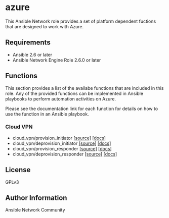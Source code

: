 # azure

This Ansible Network role provides a set of platform dependent fuctions that
are designed to work with Azure.

## Requirements

* Ansible 2.6 or later
* Ansible Network Engine Role 2.6.0 or later

## Functions

This section provides a list of the availabe functions that are included
in this role.  Any of the provided functions can be implemented in Ansible
playbooks to perform automation activities on Azure.

Please see the documentation link for each function for details on how to use
the function in an Ansible playbook.

### Cloud VPN
* cloud_vpn/provision_initiator [[source]](https://github.com/ansible-network/azure/blob/devel/tasks/cloud_vpn/provision_initiator.yaml) [[docs]](https://github.com/ansible-network/azure/blob/devel/docs/cloud_vpn/provision_initiator.md)
* cloud_vpn/deprovision_initiator [[source]](https://github.com/ansible-network/azure/blob/devel/tasks/cloud_vpn/deprovision_initiator.yaml) [[docs]](https://github.com/ansible-network/azure/blob/devel/docs/cloud_vpn/deprovision_initiator.md)
* cloud_vpn/provision_responder [[source]](https://github.com/ansible-network/azure/blob/devel/tasks/cloud_vpn/provision_responder.yaml) [[docs]](https://github.com/ansible-network/azure/blob/devel/docs/cloud_vpn/provision_responder.md)
* cloud_vpn/deprovision_responder [[source]](https://github.com/ansible-network/azure/blob/devel/tasks/cloud_vpn/deprovision_responder.yaml) [[docs]](https://github.com/ansible-network/azure/blob/devel/docs/cloud_vpn/deprovision_responder.md)

## License

GPLv3

## Author Information

Ansible Network Community
